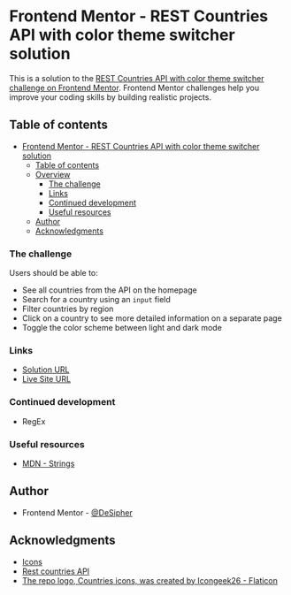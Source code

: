 # Frontend Mentor - REST Countries API with color theme switcher solution

This is a solution to the [REST Countries API with color theme switcher challenge on Frontend Mentor](https://www.frontendmentor.io/challenges/rest-countries-api-with-color-theme-switcher-5cacc469fec04111f7b848ca). Frontend Mentor challenges help you improve your coding skills by building realistic projects.

## Table of contents

-   [Frontend Mentor - REST Countries API with color theme switcher solution](#frontend-mentor---rest-countries-api-with-color-theme-switcher-solution)
    -   [Table of contents](#table-of-contents)
    -   [Overview](#overview)
        -   [The challenge](#the-challenge)
        -   [Links](#links)
        -   [Continued development](#continued-development)
        -   [Useful resources](#useful-resources)
    -   [Author](#author)
    -   [Acknowledgments](#acknowledgments)

### The challenge

Users should be able to:

-   See all countries from the API on the homepage
-   Search for a country using an `input` field
-   Filter countries by region
-   Click on a country to see more detailed information on a separate page
-   Toggle the color scheme between light and dark mode

### Links

-   [Solution URL](https://gitlab.com/webdev-challenges/rest-countries)
-   [Live Site URL](https://benevolent-wisp-773a15.netlify.app/)

### Continued development

-   RegEx

### Useful resources

-   [MDN - Strings](https://developer.mozilla.org/en-US/docs/Web/JavaScript/Reference/Global_Objects/String)

## Author

-   Frontend Mentor - [@DeSipher](https://www.frontendmentor.io/profile/de-sipher)

## Acknowledgments

-   [Icons](https://icons8.com/icons/set/arrow)
-   [Rest countries API](https://restcountries.com/)
-   [The repo logo, Countries icons, was created by Icongeek26 - Flaticon](https://www.flaticon.com/authors/icongeek26)
